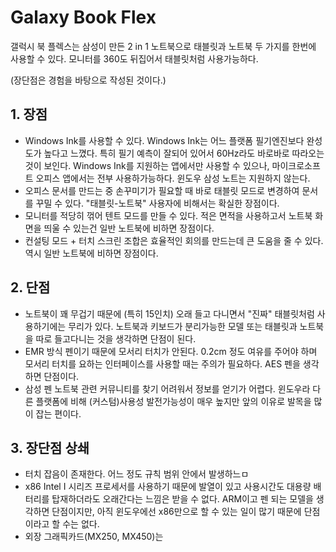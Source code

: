 # Galaxy Book Flex

갤럭시 북 플렉스는 삼성이 만든 2 in 1 노트북으로 태블릿과 노트북 두 가지를 한번에 사용할 수 있다. 모니터를 360도 뒤집어서 태블릿처럼 사용가능하다.

(장단점은 경험을 바탕으로 작성된 것이다.)

## 1. 장점

- Windows Ink를 사용할 수 있다. Windows Ink는 어느 플랫폼 필기엔진보다 완성도가 높다고 느꼈다. 특히 필기 예측이 잘되어 있어서 60Hz라도 바로바로 따라오는 것이 보인다. Windows Ink를 지원하는 앱에서만 사용할 수 있으나, 마이크로소프트 오피스 앱에서는 전부 사용하가능하다. 윈도우 삼성 노트는 지원하지 않는다.
- 오피스 문서를 만드는 중 손꾸미기가 필요할 때 바로 태블릿 모드로 변경하여 문서를 꾸밀 수 있다. "태블릿-노트북" 사용자에 비해서는 확실한 장점이다.
- 모니터를 적당히 꺾어 텐트 모드를 만들 수 있다. 적은 면적을 사용하고서 노트북 화면을 띄울 수 있는건 일반 노트북에 비하면 장점이다.
- 컨설팅 모드 + 터치 스크린 조합은 효율적인 회의를 만드는데 큰 도움을 줄 수 있다. 역시 일반 노트북에 비하면 장점이다.


## 2. 단점

- 노트북이 꽤 무겁기 때문에 (특히 15인치) 오래 들고 다니면서 "진짜" 태블릿처럼 사용하기에는 무리가 있다. 노트북과 키보드가 분리가능한 모델 또는 태블릿과 노트북을 따로 들고다니는 것을 생각하면 단점이 된다.
- EMR 방식 펜이기 때문에 모서리 터치가 안된다. 0.2cm 정도 여유를 주어야 하며 모서리 터치를 요하는 인터페이스를 사용할 때는 주의가 필요하다. AES 펜을 생각하면 단점이다.
- 삼성 펜 노트북 관련 커뮤니티를 찾기 어려워서 정보를 얻기가 어렵다. 윈도우라 다른 플랫폼에 비해 (커스텀)사용성 발전가능성이 매우 높지만 앞의 이유로 발목을 많이 잡는 편이다.

## 3. 장단점 상쇄

- 터치 잡음이 존재한다. 어느 정도 규칙 범위 안에서 발생하느ㅁ
- x86 Intel I 시리즈 프로세서를 사용하기 때문에 발열이 있고 사용시간도 대용량 배터리를 탑재하더라도 오래간다는 느낌은 받을 수 없다. ARM이고 펜 되는 모델을 생각하면 단점이지만, 아직 윈도우에선 x86만으로 할 수 있는 일이 많기 때문에 단점이라고 할 수는 없다.
- 외장 그래픽카드(MX250, MX450)는